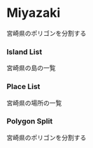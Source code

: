 Miyazaki
===============

宮崎県のポリゴンを分割する

### Island List

宮崎県の島の一覧

### Place List

宮崎県の場所の一覧

### Polygon Split

宮崎県のポリゴンを分割する
